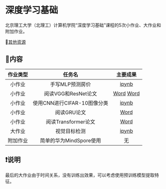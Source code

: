 # 深度学习基础

北京理工大学（北理工）计算机学院“深度学习基础”课程的5次小作业、大作业和附加作业。

🔗[其他资源](https://github.com/wyt8/bit-cs)

## 📒内容

|作业类型|任务名|主要成果|
|:-:|:-:|:-:|
|小作业|手写MLP预测房价|[ipynb](./第一次小作业/预测房价.ipynb)|
|小作业|阅读VGG和ResNet论文|[Word](./第二次小作业/VGG.docx) [Word](./第二次小作业/ResNet.docx)|
|小作业|使用CNN进行CIFAR-10图像分类|[ipynb](./第三次小作业/work3.ipynb)|
|小作业|阅读GRU论文|[Word](./第四次小作业/GRU.docx)|
|小作业|阅读Transformer论文|[Word](./第五次小作业/Transformer.docx)|
|大作业|视觉目标检测|[ipynb](./大作业/大作业-本地预测使用.ipynb)|
|附加作业|简单的华为MindSpore使用|无|

## ❗说明

最后的大作业由于时间关系，没有训练出效果，可以考虑使用预训练模型提取特征。
